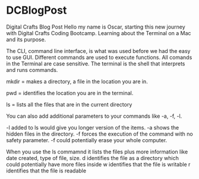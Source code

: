 # DCBlogPost
Digital Crafts Blog Post
Hello my name is Oscar, starting this new journey with Digital Crafts Coding Bootcamp. Learning about the Terminal on a Mac and its purpose.

The CLI, command line interface, is what was used before we had the easy to use GUI. Different commands are used to execute functions.
All comands in the Terminal are case sensitive. 
The terminal is the shell that interprets and runs commands.

mkdir = makes a directory, a file in the location you are in.

pwd = identifies the location you are in the terminal.

ls = lists all the files that are in the current directory

You can also add additional parameters to your commands like -a, -f, -l.

-l added to ls would give you longer version of the items.
-a shows the hidden files in the directory.
-f forces the execution of the command with no safety parameter.
-f could potentially erase your whole computer.

When you use the ls commamnd it lists the files plus more information like date created, type of file, size.
d identifies the file as a directory which could potentially have more files inside
w identifies that the file is writable
r identifies that the file is readable
